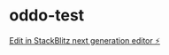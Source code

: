 # oddo-test

[Edit in StackBlitz next generation editor ⚡️](https://stackblitz.com/~/github.com/ignacionoriega018/oddo-test)